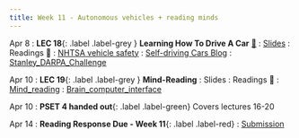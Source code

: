 ```yaml
---
title: Week 11 - Autonomous vehicles + reading minds
---
```


Apr 8
: **LEC 18**{: .label .label-grey } **Learning How To Drive A Car** [🎥](https://harvard.hosted.panopto.com/Panopto/Pages/Viewer.aspx?id=88c38576-9cfa-4ee0-af27-b0ff01522c10)
  : [Slides](https://canvas.harvard.edu/files/19869644/download?download_frd=1)
: Readings 📖
: [NHTSA vehicle safety](https://www.nhtsa.gov/technology-innovation/automated-vehicles-safety)
: [Self-driving Cars Blog](https://sitn.hms.harvard.edu/flash/2017/self-driving-cars-technology-risks-possibilities/)
: [Stanley_DARPA_Challenge](https://canvas.harvard.edu/files/19866428/download?download_frd=1)

Apr 10
: **LEC 19**{: .label .label-grey } **Mind-Reading**
  : Slides
: Readings 📖
: [Mind_reading](https://canvas.harvard.edu/files/19886711/download?download_frd=1)
: [Brain_computer_interface](https://canvas.harvard.edu/files/19886706/download?download_frd=1)

<!--
Apr 10
: **LEC 20**{: .label .label-grey } **Transfer Learning and Generalizability**
  : Slides
: Readings 📖
-->
Apr 10
: **PSET 4 handed out**{: .label .label-green} Covers lectures 16-20


Apr 14
  : **Reading Response Due - Week 11**{: .label .label-red}
    : [Submission](https://canvas.harvard.edu/courses/129605/assignments/794080)
